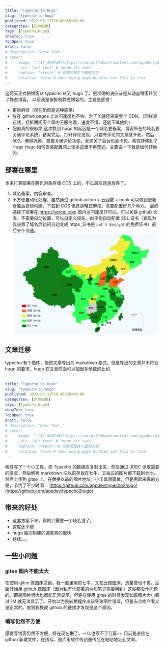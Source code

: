 ```yaml
---
title: "Typecho to Hugo"
slug: "typecho-to-hugo"
published: 2022-03-11T10:49:59+08:00
categories: [岁月如歌]
tags: [Typecho,Hugo]
showToc: true
TocOpen: true
draft: false
# description: "Desc Text."
# cover:
#     image: "![17_4CHFuM](https://raw.githubusercontent.com/appdev/gallery/refs/heads/main/img/blog/2022_03_07/17_4CHFuM.webp)" # image path/url
#      alt: "alt text" # image alt text
#     caption: "<text>" # 详情页图片下面的文字
#     relative: false # when using page bundles set this to true
---
```

这两天正式把博客从 typecho 转到 hugo 了。更准确的说应该是从动态博客转到了静态博客。
以前我是很抵制静态博客的。主要是感觉：
- 更新麻烦（现在仍然是这种感觉）
- 放在 github pages 上访问速度也不快，为了加速还需要套个 CDN。（同样是花钱，打折期间买个国内云服务器，速度不慢，还能干其他的）
- 配置真的很麻烦
这次换到 hugo 的起因是一个域名要备案，博客所在的域名要关闭评论系统，备案完后，打开评论发现，只要有评论的文章就卡死，然后 502。懒得折腾，直接关闭评论功能，发现关了后台也会卡死。索性转移到了 Hugo
Hugo 如何安装配置网上很多这里不再赘述，主要说一下我是如何转换的。
## 部署在哪里
本来打算部署在腾讯对象存储 COS 上的，不过最后还是放弃了。
1. 域名备案，内容审查。
2. 不方便自动化处理，虽然通过 github action + 云函数 + hook 可以做到更新仓库后自动构建，下载到 COS 但还是略显麻烦。需要配置好几个地方。
最终选择了部署在 https://vercel.com 国内访问速度开可以。可以关联 github 仓库，不需要自动设置，可以自定义域名，似乎能自动配置 SSL 证书（表现为我设置了域名后访问自动变成 https ,证书是 `Let's Encrypt` 的免费证书）最后来个测速。
![11_LaMBoH](https://raw.githubusercontent.com/appdev/gallery/refs/heads/main/img/blog/2022_03_11/11_LaMBoH.png)
## 文章迁移
typecho 有个插件，能把文章导出为 markdown 格式，但是导出的文章并不符合 hugo 的要求，hugo 在文章前面可以加很多参数的比如
```yaml
---
title: "Typecho to Hugo"
slug: "typecho-to-hugo"
published: 2022-03-11T10:49:59+08:00
categories: [岁月如歌]
tags: [Typecho,Hugo]
showToc: true
TocOpen: true
draft: false
# description: "Desc Text."
# cover:
#     image: "![17_4CHFuM](https://raw.githubusercontent.com/appdev/gallery/refs/heads/main/img/blog/2022_03_07/17_4CHFuM.webp)" # image path/url
#      alt: "alt text" # image alt text
#     caption: "<text>" # 详情页图片下面的文字
#     relative: false # when using page bundles set this to true
---
```
索性写了一个小工具。把 Typecho 的数据库复制出来，然后通过 JDBC 读取需要的信息，然后解析 markdown 把以前存放在七牛、又拍云的图片都下载到本地，然后上传到 gitee 上。在替换以前的图片地址。小工具很简单，但是用起来真的方便，节约了不少时间：
[https://github.com/appdev/typecho2hugo](https://github.com/appdev/typecho2hugo)
## 带来的好处
- 这套方案下来，真的只需要一个域名钱了。
- 速度还不错
- hugo 每次构建的速度真的很快
- 待续。。。
## 一些小问题
### gitee 图片不能太大
在使用 gitee 做图床之前，我一直里用的七牛、又拍云做图床，流量费也不贵。后面开始用 github 做图床（因为私有化部署的为知笔记需要用到）这些都没什问题的，即是图片很大也都能正常显示，但是在使用 gitee 的时候发现如果图片大小超过 1M 就无法显示了。开始以为是转换程序出错导致图片错误，但是去仓库产看又是正常的。直到我换成 github 的链接才发现是这个原因。
### 编写仍然不方便
感觉写博客仍然不方便，好在现在懒了，一年也写不了几篇~~
目前是直接在 github 新建文件，在线写。图片用软件传到图传后在粘贴地址到文章。
